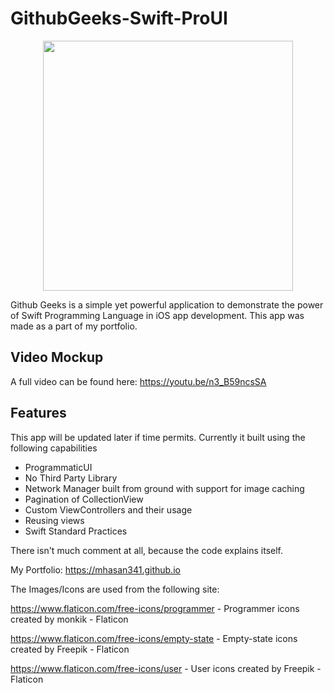 # GithubGeeks-Swift-ProUI
<p align="center">
  <kbd><img height="400" src="https://github.com/mhasan341/GithubGeeks-Swift-ProUI/blob/main/banner.jpg"></kbd>
  </p>
Github Geeks is a simple yet powerful application to demonstrate the power of Swift Programming Language in iOS app development. This app was made as a part of my portfolio.

## Video Mockup
A full video can be found here: https://youtu.be/n3_B59ncsSA

## Features
This app will be updated later if time permits. Currently it built using the following capabilities

- ProgrammaticUI 
- No Third Party Library
- Network Manager built from ground with support for image caching
- Pagination of CollectionView
- Custom ViewControllers and their usage
- Reusing views
- Swift Standard Practices

There isn't much comment at all, because the code explains itself.

My Portfolio: https://mhasan341.github.io

The Images/Icons are used from the following site: 

https://www.flaticon.com/free-icons/programmer - Programmer icons created by monkik - Flaticon
    
https://www.flaticon.com/free-icons/empty-state - Empty-state icons created by Freepik - Flaticon
    
https://www.flaticon.com/free-icons/user - User icons created by Freepik - Flaticon
